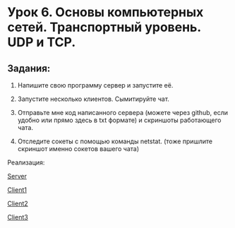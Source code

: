 # Урок 6. Основы компьютерных сетей. Транспортный уровень. UDP и TCP.

## Задания:

1. Напишите свою программу сервер и запустите её.

2. Запустите несколько клиентов. Сымитируйте чат.

3. Отправьте мне код написанного сервера (можете через github, если удобно или прямо здесь в txt формате) и скриншоты работающего чата.

4. Отследите сокеты с помощью команды netstat. (тоже пришлите скриншот именно сокетов вашего чата)

Реализация:

[Server](https://github.com/MikhailAkulov/Computers_networks_HW/blob/main/server.py)

[Client1](https://github.com/MikhailAkulov/Computers_networks_HW/blob/main/client1.py)

[Client2](https://github.com/MikhailAkulov/Computers_networks_HW/blob/main/client2.py)

[Client3](https://github.com/MikhailAkulov/Computers_networks_HW/blob/main/client3.py)